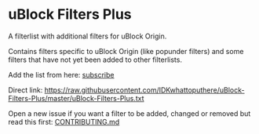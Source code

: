 # uBlock Filters Plus
A filterlist with additional filters for uBlock Origin.

Contains filters specific to uBlock Origin (like popunder filters) and some filters that have not yet been added to other filterlists.

Add the list from here: [subscribe](https://subscribe.adblockplus.org/?location=https://raw.githubusercontent.com/IDKwhattoputhere/uBlock-Filters-Plus/master/uBlock-Filters-Plus.txt&title=uBlock%20Filters%20%2B)

Direct link: https://raw.githubusercontent.com/IDKwhattoputhere/uBlock-Filters-Plus/master/uBlock-Filters-Plus.txt

Open a new issue if you want a filter to be added, changed or removed but read this first: [CONTRIBUTING.md](https://github.com/IDKwhattoputhere/uBlock-Filters-Plus/blob/master/CONTRIBUTING.md)
